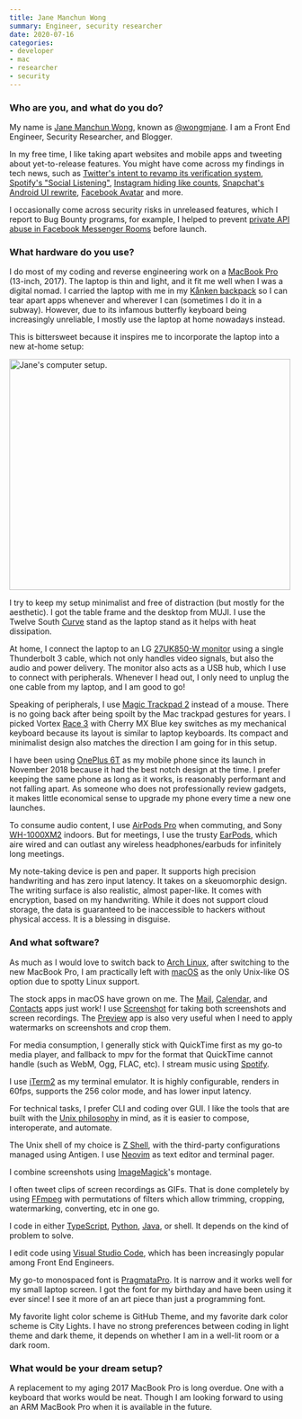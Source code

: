 ```yaml
---
title: Jane Manchun Wong
summary: Engineer, security researcher 
date: 2020-07-16
categories:
- developer
- mac
- researcher
- security
---
```


### Who are you, and what do you do?

My name is [Jane Manchun Wong](https://wongmjane.com/ "Jane's website."), known as [@wongmjane](https://twitter.com/wongmjane "Jane's Twitter account."). I am a Front End Engineer, Security Researcher, and Blogger.

In my free time, I like taking apart websites and mobile apps and tweeting about yet-to-release features. You might have come across my findings in tech news, such as [Twitter's intent to revamp its verification system](https://www.techmeme.com/200608/p10#a200608p10 "A Techmeme post about Twitter's revamped verification system."), [Spotify's "Social Listening"](https://www.techmeme.com/190531/p8#a190531p8 "A Techmeme post about Spotify's social music listening feature."), [Instagram hiding like counts](https://www.techmeme.com/190430/p39#a190430p39 "A Techmeme post about Instagram hiding likes on photos."), [Snapchat's Android UI rewrite](https://www.techmeme.com/180819/p1#a180819p1 "A Techmeme post about Snapchat's revamped Android UI."), [Facebook Avatar](https://www.techmeme.com/180507/p42#a180507p42 "A Techmeme post about Facebook's new avatar system.") and more.

I occasionally come across security risks in unreleased features, which I report to Bug Bounty programs, for example, I helped to prevent [private API abuse in Facebook Messenger Rooms](https://wongmjane.com/blog/messenger-rooms-writeup "Jane's post about the bug she found in Facebook Messenger Rooms.") before launch.

### What hardware do you use?

I do most of my coding and reverse engineering work on a [MacBook Pro][macbook-pro] (13-inch, 2017). The laptop is thin and light, and it fit me well when I was a digital nomad. I carried the laptop with me in my [Kånken backpack][kanken-no-2] so I can tear apart apps whenever and wherever I can (sometimes I do it in a subway). However, due to its infamous butterfly keyboard being increasingly unreliable, I mostly use the laptop at home nowadays instead.

This is bittersweet because it inspires me to incorporate the laptop into a new at-home setup:

<img src="/images/interviews/jane.manchun.wong/computer.jpg" width="500" height="411" alt="Jane's computer setup." class="detail" />

I try to keep my setup minimalist and free of distraction (but mostly for the aesthetic). I got the table frame and the desktop from MUJI. I use the Twelve South [Curve][] stand as the laptop stand as it helps with heat dissipation.

At home, I connect the laptop to an LG [27UK850-W monitor][27uk850-w] using a single Thunderbolt 3 cable, which not only handles video signals, but also the audio and power delivery. The monitor also acts as a USB hub, which I use to connect with peripherals. Whenever I head out, I only need to unplug the one cable from my laptop, and I am good to go!

Speaking of peripherals, I use [Magic Trackpad 2][magic-trackpad-2] instead of a mouse. There is no going back after being spoilt by the Mac trackpad gestures for years. I picked Vortex [Race 3][new-75] with Cherry MX Blue key switches as my mechanical keyboard because its layout is similar to laptop keyboards. Its compact and minimalist design also matches the direction I am going for in this setup.

I have been using [OnePlus 6T][oneplus-6t] as my mobile phone since its launch in November 2018 because it had the best notch design at the time. I prefer keeping the same phone as long as it works, is reasonably performant and not falling apart. As someone who does not professionally review gadgets, it makes little economical sense to upgrade my phone every time a new one launches.

To consume audio content, I use [AirPods Pro][airpods-pro] when commuting, and Sony [WH-1000XM2][] indoors. But for meetings, I use the trusty [EarPods][], which aire wired and can outlast any wireless headphones/earbuds for infinitely long meetings.

My note-taking device is pen and paper. It supports high precision handwriting and has zero input latency. It takes on a skeuomorphic design. The writing surface is also realistic, almost paper-like. It comes with encryption, based on my handwriting. While it does not support cloud storage, the data is guaranteed to be inaccessible to hackers without physical access. It is a blessing in disguise.

### And what software?

As much as I would love to switch back to [Arch Linux][arch-linux], after switching to the new MacBook Pro, I am practically left with [macOS][] as the only Unix-like OS option due to spotty Linux support.

The stock apps in macOS have grown on me. The [Mail][], [Calendar][], and [Contacts][] apps just work! I use [Screenshot](https://support.apple.com/en-au/guide/mac-help/mh26782/mac "Apple's support guide for taking screenshots on macOS.") for taking both screenshots and screen recordings. The [Preview][] app is also very useful when I need to apply watermarks on screenshots and crop them.

For media consumption, I generally stick with QuickTime first as my go-to media player, and fallback to mpv for the format that QuickTime cannot handle (such as WebM, Ogg, FLAC, etc). I stream music using [Spotify][].

I use [iTerm2][] as my terminal emulator. It is highly configurable, renders in 60fps, supports the 256 color mode, and has lower input latency.

For technical tasks, I prefer CLI and coding over GUI. I like the tools that are built with the [Unix philosophy](https://en.wikipedia.org/wiki/Unix_philosophy "The Wikipedia entry for UNix philosophy.") in mind, as it is easier to compose, interoperate, and automate.

The Unix shell of my choice is [Z Shell][zsh], with the third-party configurations managed using Antigen. I use [Neovim][] as text editor and terminal pager.

I combine screenshots using [ImageMagick][]'s montage.

I often tweet clips of screen recordings as GIFs. That is done completely by using [FFmpeg][] with permutations of filters which allow trimming, cropping, watermarking, converting, etc in one go.

I code in either [TypeScript][], [Python][], [Java][], or shell. It depends on the kind of problem to solve.

I edit code using [Visual Studio Code][visual-studio-code], which has been increasingly popular among Front End Engineers.

My go-to monospaced font is [PragmataPro][]. It is narrow and it works well for my small laptop screen. I got the font for my birthday and have been using it ever since! I see it more of an art piece than just a programming font.

My favorite light color scheme is GitHub Theme, and my favorite dark color scheme is City Lights. I have no strong preferences between coding in light theme and dark theme, it depends on whether I am in a well-lit room or a dark room.

### What would be your dream setup?

A replacement to my aging 2017 MacBook Pro is long overdue. One with a keyboard that works would be neat. Though I am looking forward to using an ARM MacBook Pro when it is available in the future.

[27uk850-w]: https://www.lg.com/us/monitors/lg-27UK850-W-4k-uhd-led-monitor "A 27 inch monitor."
[airpods-pro]: https://www.apple.com/airpods-pro/ "In-ear headphones."
[arch-linux]: https://www.archlinux.org/ "A Linux distro."
[calendar]: https://en.wikipedia.org/wiki/Calendar_(Apple) "The calendar software included with macOS."
[contacts]: https://en.wikipedia.org/wiki/List_of_macOS_components#Contacts "The contact manager included with macOS."
[curve]: https://www.twelvesouth.com/products/curve-for-macbook "A laptop stand."
[earpods]: https://en.wikipedia.org/wiki/Apple_earbuds "The white headphones included with iPhones."
[ffmpeg]: http://www.ffmpeg.org/ "Comprehensive audio/video software."
[imagemagick]: http://www.imagemagick.org/script/index.php "Image editing and converting software."
[iterm2]: https://iterm2.com/ "An alternative terminal application for Mac OS X."
[java]: https://www.java.com/en/ "A cross-platform compiled programming language."
[kanken-no-2]: https://www.fjallraven.com/us/en-us/bags-gear/kanken/kanken-bags/kanken-no-2-black "A backpack."
[macbook-pro]: https://www.apple.com/macbook-pro/ "A laptop."
[macos]: https://en.wikipedia.org/wiki/MacOS "An operating system for Mac hardware."
[magic-trackpad-2]: https://en.wikipedia.org/wiki/Magic_Trackpad_2 "A trackpad for desktop machines."
[mail]: https://en.wikipedia.org/wiki/Mail_(application) "The default Mac OS X mail client."
[neovim]: https://neovim.io/ "A refactored vim."
[new-75]: http://www.vortexgear.tw/vortex2_2.asp?kind=47&kind2=225&kind3=&kind4=1039 "A mechanical keyboard."
[oneplus-6t]: https://en.wikipedia.org/wiki/OnePlus_6T "A 6.41 inch Android smartphone."
[pragmatapro]: https://fsd.it/shop/fonts/pragmatapro/ "A monospaced font."
[preview]: https://en.wikipedia.org/wiki/Preview_(Mac_OS) "An image viewer included with Mac OS X."
[python]: https://www.python.org/ "An interpreted scripting language."
[spotify]: https://www.spotify.com/us/ "A music streaming service."
[typescript]: http://www.typescriptlang.org/ "An interpreted scripting language."
[visual-studio-code]: https://code.visualstudio.com/ "A development IDE."
[wh-1000xm2]: https://www.sony.com/electronics/support/wireless-headphones-bluetooth-headphones/wh-1000xm2/manuals "On-ear wireless headphones."
[zsh]: http://www.zsh.org/ "An interactive shell and scripting language."
